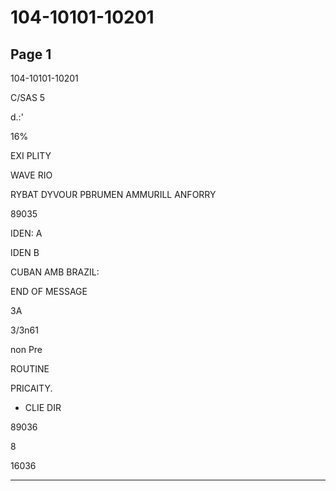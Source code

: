 # 104-10101-10201

## Page 1

104-10101-10201

C/SAS 5

d.:'

16%

EXI PLITY

WAVE RIO

RYBAT DYVOUR PBRUMEN AMMURILL ANFORRY

89035

IDEN: A

IDEN B

CUBAN AMB BRAZIL:

END OF MESSAGE

ЗА

3/3n61

non Pre

ROUTINE

PRICAITY.

- CLIE DIR

89036

8

16036

---

